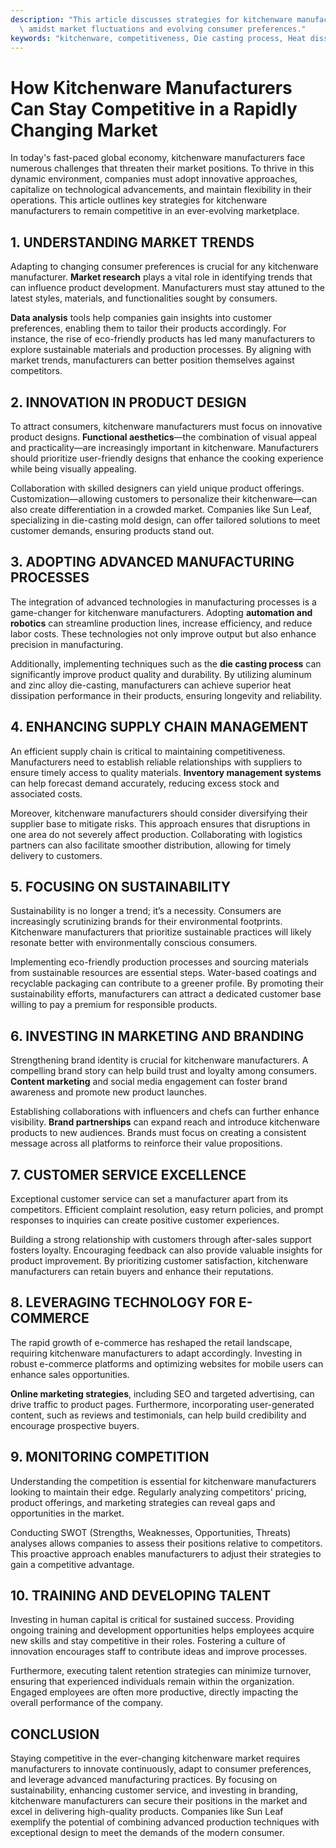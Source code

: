 ```yaml
---
description: "This article discusses strategies for kitchenware manufacturers to maintain competitiveness\
  \ amidst market fluctuations and evolving consumer preferences."
keywords: "kitchenware, competitiveness, Die casting process, Heat dissipation efficiency"
---
```

# How Kitchenware Manufacturers Can Stay Competitive in a Rapidly Changing Market

In today's fast-paced global economy, kitchenware manufacturers face numerous challenges that threaten their market positions. To thrive in this dynamic environment, companies must adopt innovative approaches, capitalize on technological advancements, and maintain flexibility in their operations. This article outlines key strategies for kitchenware manufacturers to remain competitive in an ever-evolving marketplace.

## 1. UNDERSTANDING MARKET TRENDS

Adapting to changing consumer preferences is crucial for any kitchenware manufacturer. **Market research** plays a vital role in identifying trends that can influence product development. Manufacturers must stay attuned to the latest styles, materials, and functionalities sought by consumers.

**Data analysis** tools help companies gain insights into customer preferences, enabling them to tailor their products accordingly. For instance, the rise of eco-friendly products has led many manufacturers to explore sustainable materials and production processes. By aligning with market trends, manufacturers can better position themselves against competitors.

## 2. INNOVATION IN PRODUCT DESIGN

To attract consumers, kitchenware manufacturers must focus on innovative product designs. **Functional aesthetics**—the combination of visual appeal and practicality—are increasingly important in kitchenware. Manufacturers should prioritize user-friendly designs that enhance the cooking experience while being visually appealing.

Collaboration with skilled designers can yield unique product offerings. Customization—allowing customers to personalize their kitchenware—can also create differentiation in a crowded market. Companies like Sun Leaf, specializing in die-casting mold design, can offer tailored solutions to meet customer demands, ensuring products stand out.

## 3. ADOPTING ADVANCED MANUFACTURING PROCESSES

The integration of advanced technologies in manufacturing processes is a game-changer for kitchenware manufacturers. Adopting **automation and robotics** can streamline production lines, increase efficiency, and reduce labor costs. These technologies not only improve output but also enhance precision in manufacturing.

Additionally, implementing techniques such as the **die casting process** can significantly improve product quality and durability. By utilizing aluminum and zinc alloy die-casting, manufacturers can achieve superior heat dissipation performance in their products, ensuring longevity and reliability.

## 4. ENHANCING SUPPLY CHAIN MANAGEMENT

An efficient supply chain is critical to maintaining competitiveness. Manufacturers need to establish reliable relationships with suppliers to ensure timely access to quality materials. **Inventory management systems** can help forecast demand accurately, reducing excess stock and associated costs.

Moreover, kitchenware manufacturers should consider diversifying their supplier base to mitigate risks. This approach ensures that disruptions in one area do not severely affect production. Collaborating with logistics partners can also facilitate smoother distribution, allowing for timely delivery to customers.

## 5. FOCUSING ON SUSTAINABILITY

Sustainability is no longer a trend; it’s a necessity. Consumers are increasingly scrutinizing brands for their environmental footprints. Kitchenware manufacturers that prioritize sustainable practices will likely resonate better with environmentally conscious consumers.

Implementing eco-friendly production processes and sourcing materials from sustainable resources are essential steps. Water-based coatings and recyclable packaging can contribute to a greener profile. By promoting their sustainability efforts, manufacturers can attract a dedicated customer base willing to pay a premium for responsible products.

## 6. INVESTING IN MARKETING AND BRANDING

Strengthening brand identity is crucial for kitchenware manufacturers. A compelling brand story can help build trust and loyalty among consumers. **Content marketing** and social media engagement can foster brand awareness and promote new product launches.

Establishing collaborations with influencers and chefs can further enhance visibility. **Brand partnerships** can expand reach and introduce kitchenware products to new audiences. Brands must focus on creating a consistent message across all platforms to reinforce their value propositions.

## 7. CUSTOMER SERVICE EXCELLENCE

Exceptional customer service can set a manufacturer apart from its competitors. Efficient complaint resolution, easy return policies, and prompt responses to inquiries can create positive customer experiences. 

Building a strong relationship with customers through after-sales support fosters loyalty. Encouraging feedback can also provide valuable insights for product improvement. By prioritizing customer satisfaction, kitchenware manufacturers can retain buyers and enhance their reputations.

## 8. LEVERAGING TECHNOLOGY FOR E-COMMERCE

The rapid growth of e-commerce has reshaped the retail landscape, requiring kitchenware manufacturers to adapt accordingly. Investing in robust e-commerce platforms and optimizing websites for mobile users can enhance sales opportunities.

**Online marketing strategies**, including SEO and targeted advertising, can drive traffic to product pages. Furthermore, incorporating user-generated content, such as reviews and testimonials, can help build credibility and encourage prospective buyers.

## 9. MONITORING COMPETITION

Understanding the competition is essential for kitchenware manufacturers looking to maintain their edge. Regularly analyzing competitors' pricing, product offerings, and marketing strategies can reveal gaps and opportunities in the market.

Conducting SWOT (Strengths, Weaknesses, Opportunities, Threats) analyses allows companies to assess their positions relative to competitors. This proactive approach enables manufacturers to adjust their strategies to gain a competitive advantage.

## 10. TRAINING AND DEVELOPING TALENT

Investing in human capital is critical for sustained success. Providing ongoing training and development opportunities helps employees acquire new skills and stay competitive in their roles. Fostering a culture of innovation encourages staff to contribute ideas and improve processes.

Furthermore, executing talent retention strategies can minimize turnover, ensuring that experienced individuals remain within the organization. Engaged employees are often more productive, directly impacting the overall performance of the company.

## CONCLUSION

Staying competitive in the ever-changing kitchenware market requires manufacturers to innovate continuously, adapt to consumer preferences, and leverage advanced manufacturing practices. By focusing on sustainability, enhancing customer service, and investing in branding, kitchenware manufacturers can secure their positions in the market and excel in delivering high-quality products. Companies like Sun Leaf exemplify the potential of combining advanced production techniques with exceptional design to meet the demands of the modern consumer.
